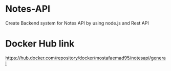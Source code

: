 # Notes-API
Create Backend system for Notes API by using node.js and Rest API
# Docker Hub link
https://hub.docker.com/repository/docker/mostafaemad95/notesapi/general
